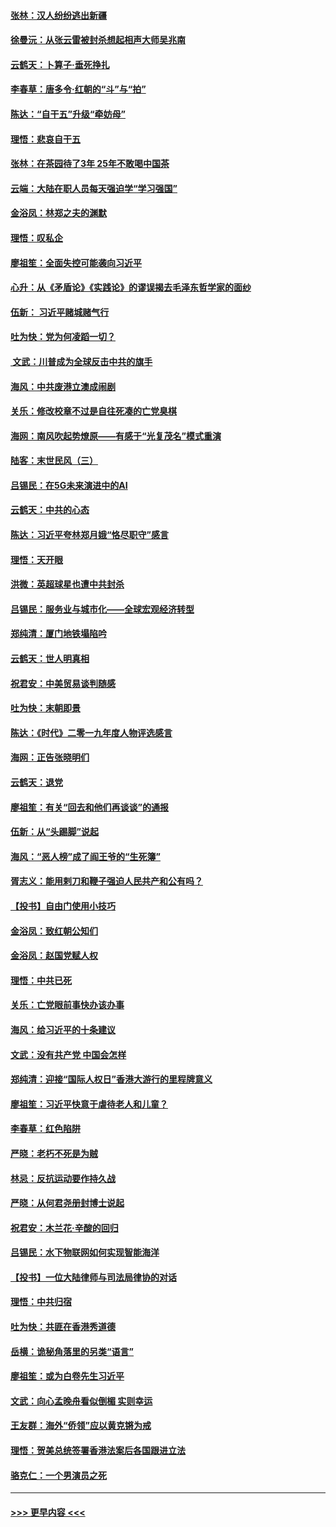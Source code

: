 #### [张林：汉人纷纷逃出新疆](../pages/nsc993/n11743530.md?t=12251633) 
#### [徐曼沅：从张云雷被封杀想起相声大师吴兆南](../pages/nsc993/n11741816.md?t=12251633) 
#### [云鹤天：卜算子‧垂死挣扎](../pages/nsc993/n11739956.md?t=12251633) 
#### [李春草：唐多令‧红朝的“斗”与“拍”](../pages/nsc993/n11739830.md?t=12251633) 
#### [陈达：“自干五”升级“牵妨母”](../pages/nsc993/n11739724.md?t=12251633) 
#### [理悟：悲哀自干五](../pages/nsc993/n11739547.md?t=12251633) 
#### [张林：在茶园待了3年 25年不敢喝中国茶](../pages/nsc993/n11739240.md?t=12251633) 
#### [云端：大陆在职人员每天强迫学“学习强国”](../pages/nsc993/n11738735.md?t=12251633) 
#### [金浴凤：林郑之夫的渊默](../pages/nsc993/n11737735.md?t=12251633) 
#### [理悟：叹私企](../pages/nsc993/n11737715.md?t=12251633) 
#### [廖祖笙：全面失控可能袭向习近平](../pages/nsc993/n11737704.md?t=12251633) 
#### [心升：从《矛盾论》《实践论》的谬误揭去毛泽东哲学家的面纱](../pages/nsc993/n11736962.md?t=12251633) 
#### [伍新： 习近平赌城赌气行](../pages/nsc993/n11736929.md?t=12251633) 
#### [吐为快：党为何凌蹈一切？](../pages/nsc993/n11736915.md?t=12251633) 
#### [ 文武：川普成为全球反击中共的旗手](../pages/nsc993/n11736882.md?t=12251633) 
#### [海风：中共废港立澳成闹剧](../pages/nsc993/n11735857.md?t=12251633) 
#### [关乐：修改校章不过是自往死凑的亡党臭棋](../pages/nsc993/n11735097.md?t=12251633) 
#### [海网：南风吹起势燎原——有感于“光复茂名”模式重演](../pages/nsc993/n11732308.md?t=12251633) 
#### [陆客：末世民风（三）](../pages/nsc993/n11732211.md?t=12251633) 
#### [吕锡民：在5G未来演进中的AI](../pages/nsc993/n11730010.md?t=12251633) 
#### [云鹤天：中共的心态](../pages/nsc993/n11729906.md?t=12251633) 
#### [陈达：习近平夸林郑月娥“恪尽职守”感言](../pages/nsc993/n11729881.md?t=12251633) 
#### [理悟：天开眼](../pages/nsc993/n11729699.md?t=12251633) 
#### [洪微：英超球星也遭中共封杀](../pages/nsc993/n11727243.md?t=12251633) 
#### [吕锡民：服务业与城市化——全球宏观经济转型](../pages/nsc993/n11725845.md?t=12251633) 
#### [郑纯清：厦门地铁塌陷吟](../pages/nsc993/n11725813.md?t=12251633) 
#### [云鹤天：世人明真相](../pages/nsc993/n11725621.md?t=12251633) 
#### [祝君安：中美贸易谈判随感](../pages/nsc993/n11725609.md?t=12251633) 
#### [吐为快：末朝即景](../pages/nsc993/n11723365.md?t=12251633) 
#### [陈达：《时代》二零一九年度人物评选感言](../pages/nsc993/n11723337.md?t=12251633) 
#### [海网：正告张晓明们](../pages/nsc993/n11723228.md?t=12251633) 
#### [云鹤天：退党](../pages/nsc993/n11723056.md?t=12251633) 
#### [廖祖笙：有关“回去和他们再谈谈”的通报](../pages/nsc993/n11722442.md?t=12251633) 
#### [伍新：从“头踢脚”说起](../pages/nsc993/n11722429.md?t=12251633) 
#### [海风：“恶人榜”成了阎王爷的“生死簿”](../pages/nsc993/n11722272.md?t=12251633) 
#### [胥志义：能用剌刀和鞭子强迫人民共产和公有吗？](../pages/nsc993/n11720569.md?t=12251633) 
#### [【投书】自由门使用小技巧](../pages/nsc993/n11720180.md?t=12251633) 
#### [金浴凤：致红朝公知们](../pages/nsc993/n11720563.md?t=12251633) 
#### [金浴凤：赵国党赋人权](../pages/nsc993/n11720533.md?t=12251633) 
#### [理悟：中共已死](../pages/nsc993/n11720233.md?t=12251633) 
#### [关乐：亡党眼前事快办该办事](../pages/nsc993/n11719160.md?t=12251633) 
#### [海风：给习近平的十条建议](../pages/nsc993/n11717616.md?t=12251633) 
#### [文武：没有共产党 中国会怎样](../pages/nsc993/n11717584.md?t=12251633) 
#### [郑纯清：迎接“国际人权日”香港大游行的里程牌意义](../pages/nsc993/n11717417.md?t=12251633) 
#### [廖祖笙：习近平快意于虐待老人和儿童？](../pages/nsc993/n11715313.md?t=12251633) 
#### [李春草：红色陷阱](../pages/nsc993/n11715029.md?t=12251633) 
#### [严晓：老朽不死是为贼](../pages/nsc993/n11712910.md?t=12251633) 
#### [林忌：反抗运动要作持久战](../pages/nsc993/n11712623.md?t=12251633) 
#### [严晓：从何君尧册封博士说起](../pages/nsc993/n11712465.md?t=12251633) 
#### [祝君安：木兰花·辛酸的回归](../pages/nsc993/n11712381.md?t=12251633) 
#### [吕锡民：水下物联网如何实现智能海洋](../pages/nsc993/n11711158.md?t=12251633) 
#### [【投书】一位大陆律师与司法局律协的对话](../pages/nsc993/n11709675.md?t=12251633) 
#### [理悟：中共归宿](../pages/nsc993/n11710059.md?t=12251633) 
#### [吐为快：共匪在香港秀道德](../pages/nsc993/n11709979.md?t=12251633) 
#### [岳横：诡秘角落里的另类“语言”](../pages/nsc993/n11709792.md?t=12251633) 
#### [廖祖笙：或为白卷先生习近平](../pages/nsc993/n11708330.md?t=12251633) 
#### [文武：向心孟晚舟看似倒楣 实则幸运](../pages/nsc993/n11708236.md?t=12251633) 
#### [王友群：海外“侨领”应以黄克锵为戒](../pages/nsc993/n11706176.md?t=12251633) 
#### [理悟：贺美总统签署香港法案后各国跟进立法](../pages/nsc993/n11706853.md?t=12251633) 
#### [骆克仁：一个男演员之死](../pages/nsc993/n11706677.md?t=12251633) 

----
#### [ >>> 更早内容 <<< ](../indexes/nsc993-earlier.md)
